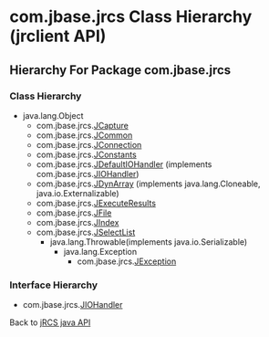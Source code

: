 # com.jbase.jrcs Class Hierarchy (jrclient   API)

<PageHeader />

## Hierarchy For Package com.jbase.jrcs

### Class Hierarchy

- java.lang.Object
  - com.jbase.jrcs.[JCapture](./../jcapture-jrclient-api "class in com.jbase.jrcs")
  - com.jbase.jrcs.[JCommon](./../jcommon-jrclient-api "class in com.jbase.jrcs")
  - com.jbase.jrcs.[JConnection](./../jconnection-jrclient-api "class in com.jbase.jrcs")
  - com.jbase.jrcs.[JConstants](./../jconstants-jrclient-api "class in com.jbase.jrcs")
  - com.jbase.jrcs.[JDefaultIOHandler](./../jdefaultiohandler-jrclient-api "class in com.jbase.jrcs") (implements com.jbase.jrcs.[JIOHandler](./../jiohandler-jrclient-api "interface in com.jbase.jrcs"))
  - com.jbase.jrcs.[JDynArray](./../jdynarray-jrclient-api "class in com.jbase.jrcs") (implements java.lang.Cloneable, java.io.Externalizable)
  - com.jbase.jrcs.[JExecuteResults](./../jexecuteresults-jrclient-api "class in com.jbase.jrcs")
  - com.jbase.jrcs.[JFile](./../jfile-jrclient-api "class in com.jbase.jrcs")
  - com.jbase.jrcs.[JIndex](./../jindex-jrclient-api "class in com.jbase.jrcs")
  - com.jbase.jrcs.[JSelectList](./../jselectlist-jrclient-api "class in com.jbase.jrcs")
    - java.lang.Throwable(implements java.io.Serializable)
      - java.lang.Exception
        - com.jbase.jrcs.[JException](./../jexception-jrclient-api "class in com.jbase.jrcs")

### Interface Hierarchy

- com.jbase.jrcs.[JIOHandler](./../jiohandler-jrclient-api "interface in com.jbase.jrcs")

Back to [jRCS java API](./../README.md)

  
<PageFooter />
